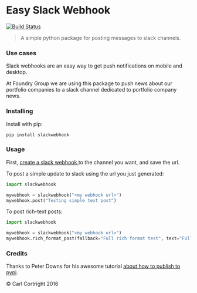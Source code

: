 # Easy Slack Webhook

[![Build Status](https://travis-ci.org/carlcortright/slack-webhook.svg?branch=master)](https://travis-ci.org/carlcortright/slack-webhook)

> A simple python package for posting messages to slack channels.

### Use cases

Slack webhooks are an easy way to get push notifications on mobile and desktop.

At Foundry Group we are using this package to push news about our portfolio companies to a slack channel dedicated to portfolio company news.

### Installing

Install with pip:

`pip install slackwebhook`

### Usage

First, [create a slack webhook ](https://my.slack.com/services/new/incoming-webhook/) to the channel you want, and save the url.

To post a simple update to slack using the url you just generated:

```python
import slackwebhook

mywebhook = slackwebhook("<my webhook url>")
mywebhook.post("Testing simple text post")

```

To post rich-text posts:

```python
import slackwebhook

mywebhook = slackwebhook("<my webhook url>")
mywebhook.rich_format_post(fallback="Full rich format test", text="Full rich format test", pretext="Checkout this cool thing:", title="Cool Stuff!", value="Here's some more info", short=False, color="#000000")
```


### Credits

Thanks to Peter Downs for his awesome tutorial [about how to publish to pypi](http://peterdowns.com/posts/first-time-with-pypi.html).

&copy; Carl Cortright 2016
